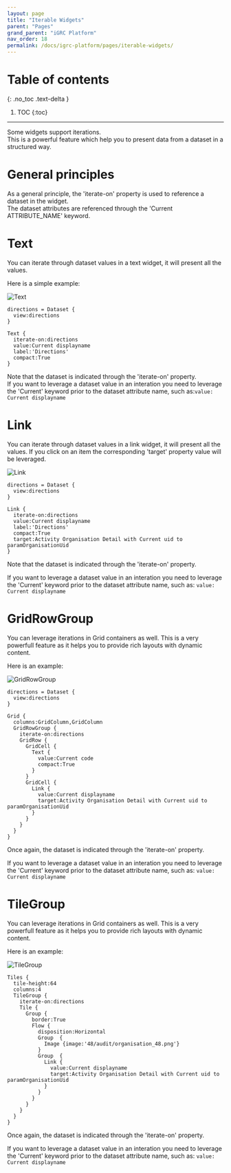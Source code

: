 ```yaml
---
layout: page
title: "Iterable Widgets"
parent: "Pages"
grand_parent: "iGRC Platform"
nav_order: 18
permalink: /docs/igrc-platform/pages/iterable-widgets/
---
```


# Table of contents
{: .no_toc .text-delta }

1. TOC
{:toc}
---

Some widgets support iterations.    
This is a powerful feature which help you to present data from a dataset in a structured way.

# General principles

As a general principle, the 'iterate-on' property is used to reference a dataset in the widget.   
The dataset attributes are referenced through the 'Current ATTRIBUTE\_NAME' keyword.   

# Text

You can iterate through dataset values in a text widget, it will present all the values.   

Here is a simple example:   

![Text]({{site.baseurl}}/docs/igrc-platform/pages/images/iterable01.png "Text")        

```
directions = Dataset {
  view:directions
}

Text {
  iterate-on:directions
  value:Current displayname
  label:'Directions'
  compact:True
}
```

Note that the dataset is indicated through the 'iterate-on' property.      
If you want to leverage a dataset value in an interation you need to leverage the 'Current' keyword prior to the dataset attribute name, such as:`value: Current displayname`       

# Link

You can iterate through dataset values in a link widget, it will present all the values. If you click on an item the corresponding 'target' property value will be leveraged.   

![Link]({{site.baseurl}}/docs/igrc-platform/pages/images/iterable01.png "Link")        

```
directions = Dataset {
  view:directions
}

Link {
  iterate-on:directions
  value:Current displayname
  label:'Directions'
  compact:True
  target:Activity Organisation Detail with Current uid to paramOrganisationUid
}
```

Note that the dataset is indicated through the 'iterate-on' property.  

If you want to leverage a dataset value in an interation you need to leverage the 'Current' keyword prior to the dataset attribute name, such as: `value: Current displayname`

# GridRowGroup

You can leverage iterations in Grid containers as well. This is a very powerfull feature as it helps you to provide rich layouts with dynamic content.   

Here is an example:   

![GridRowGroup]({{site.baseurl}}/docs/igrc-platform/pages/images/iterable02.png "GridRowGroup")        

```
directions = Dataset {
  view:directions
}

Grid {
  columns:GridColumn,GridColumn
  GridRowGroup {
    iterate-on:directions
    GridRow {
      GridCell {
        Text {
          value:Current code
          compact:True
        }
      }
      GridCell {
        Link {
          value:Current displayname
          target:Activity Organisation Detail with Current uid to paramOrganisationUid
        }
      }
    }
  }
}
```

Once again, the dataset is indicated through the 'iterate-on' property.   

If you want to leverage a dataset value in an interation you need to leverage the 'Current' keyword prior to the dataset attribute name, such as: `value: Current displayname`

# TileGroup

You can leverage iterations in Grid containers as well. This is a very powerfull feature as it helps you to provide rich layouts with dynamic content.   

Here is an example:   

![TileGroup]({{site.baseurl}}/docs/igrc-platform/pages/images/iterable03.png "TileGroup")        

```
Tiles {
  tile-height:64
  columns:4
  TileGroup {
    iterate-on:directions
    Tile {
      Group {
        border:True
        Flow {
          disposition:Horizontal
          Group  {
            Image {image:'48/audit/organisation_48.png'}
          }
          Group  {
            Link {
              value:Current displayname
              target:Activity Organisation Detail with Current uid to paramOrganisationUid
            }
          }
        }
      }
    }
  }
}
```

Once again, the dataset is indicated through the 'iterate-on' property.   

If you want to leverage a dataset value in an interation you need to leverage the 'Current' keyword prior to the dataset attribute name, such as: `value: Current displayname`
